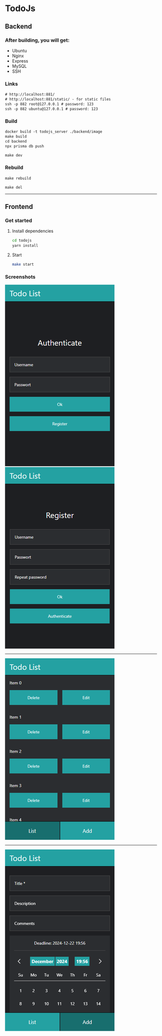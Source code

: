 # TodoJs

[//]: # (npx create-expo-app@latest --template blank-typescript)
[//]: # (docker container exec -u root -it todojs_server bash)

## Backend

### After building, you will get:

- Ubuntu
- Nginx
- Express
- MySQL
- SSH

### Links

```shell
# http://localhost:881/
# http://localhost:881/static/ - for static files
ssh -p 882 root@127.0.0.1 # password: 123
ssh -p 882 ubuntu@127.0.0.1 # password: 123
```

### Build

```shell
docker build -t todojs_server ./backend/image
make build
cd backend
npx prisma db push
```

```shell
make dev
```

### Rebuild

```shell
make rebuild
```

```shell
make del
```

---

## Frontend

### Get started

1. Install dependencies

   ```bash
   cd todojs
   yarn install
   ```

2. Start

   ```bash
   make start
   ```

### Screenshots

<img src="https://github.com/mizuhomizuho/todojs/blob/master/screenshots/localhost_8081_.png" alt="">

<img src="https://github.com/mizuhomizuho/todojs/blob/master/screenshots/localhost_8081_(1).png" alt="">

---

<img src="https://github.com/mizuhomizuho/todojs/blob/master/screenshots/localhost_8081_(2).png" alt="">

---

<img src="https://github.com/mizuhomizuho/todojs/blob/master/screenshots/localhost_8081_(3).png" alt="">



